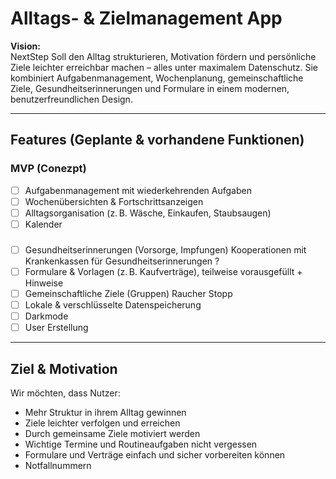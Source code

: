 # Alltags- & Zielmanagement App

**Vision:**  
NextStep Soll den Alltag strukturieren, Motivation fördern und persönliche Ziele leichter erreichbar machen – alles unter maximalem Datenschutz. Sie kombiniert Aufgabenmanagement, Wochenplanung, gemeinschaftliche Ziele, Gesundheitserinnerungen und Formulare in einem modernen, benutzerfreundlichen Design.

---

##  Features (Geplante & vorhandene Funktionen)

### MVP (Conezpt)

- [ ] Aufgabenmanagement mit wiederkehrenden Aufgaben  
- [ ] Wochenübersichten & Fortschrittsanzeigen  
- [ ] Alltagsorganisation (z. B. Wäsche, Einkaufen, Staubsaugen) 
- [ ] Kalender 

###
  
- [ ] Gesundheitserinnerungen (Vorsorge, Impfungen) Kooperationen mit Krankenkassen für Gesundheitserinnerungen ? 
- [ ] Formulare & Vorlagen (z. B. Kaufverträge), teilweise vorausgefüllt + Hinweise   
- [ ] Gemeinschaftliche Ziele (Gruppen) Raucher Stopp 
- [ ] Lokale & verschlüsselte Datenspeicherung 
- [ ] Darkmode
- [ ] User Erstellung 

---

## Ziel & Motivation

Wir möchten, dass Nutzer:  
- Mehr Struktur in ihrem Alltag gewinnen  
- Ziele leichter verfolgen und erreichen  
- Durch gemeinsame Ziele motiviert werden  
- Wichtige Termine und Routineaufgaben nicht vergessen  
- Formulare und Verträge einfach und sicher vorbereiten können 
- Notfallnummern 




